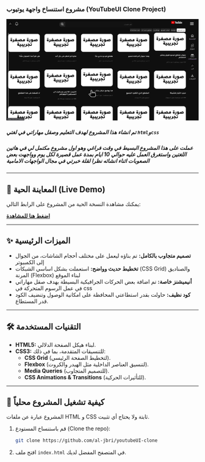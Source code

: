 ### مشروع استنساخ واجهة يوتيوب (YouTubeUI Clone Project)

![صورة للمشروع](screenshot.png)
##### تم انشاء هذا المشروع لهدف التعليم وصقل مهاراتي في لغتي `html`و`css`
##### عملت على هذا المشروع البسيط في وقت فراغي وهو اول مشروع مكتمل لي في هاتين اللغتين واستغرق العمل عليه حوالي 10 ايام بمدة عمل قصيرة لكل يوم وواجهت بعض الصعوبات اثناء انشائه نظرا لقلة خبرتي في مجال الواجهات الامامية

---

## 🚀 المعاينة الحية (Live Demo)

يمكنك مشاهدة النسخة الحية من المشروع على الرابط التالي:

[**اضغط هنا للمشاهدة**](https://al-jbri.github.io/youtubeUI-clone/)


---

## ✨ الميزات الرئيسية

* **تصميم متجاوب بالكامل:** تم بناؤه ليعمل على مختلف أحجام الشاشات، من الجوال إلى الكمبيوتر
* **تخطيط حديث وواضح:** استعملت بشكل اساسي الشبكات (CSS Grid) والصناديق المرنة (Flexbox) لبناء الموقع
* **أنيميشنز خاصة:** تم اضافة بعض الحركات الجرافيكية البسيطة بهدف صقل مهاراتي في عمل الرسوم المتحركة في css
* **كود نظيف:** حاولت بقدر استطاعتي المحافظة على امكانية الوصول وتنضيف الكود قدر المستطاع.

---

## 🛠️ التقنيات المستخدمة

* **HTML5:** لبناء هيكل الصفحة الدلالي.
* **CSS3:** للتنسيقات المتقدمة، بما في ذلك:
    * **CSS Grid** (لتخطيط الصفحة الرئيسي).
    * **Flexbox** (لتنسيق العناصر الداخلية مثل الهيدر والكروت).
    * **Media Queries** (للتصميم المتجاوب).
    * **CSS Animations & Transitions** (للتأثيرات الحركية).

---

## 📂 كيفية تشغيل المشروع محلياً

المشروع عبارة عن ملفات HTML و CSS ثابتة ولا يحتاج أي تثبيت.

1.  قم باستنساخ المستودع (Clone the repo):
    ```bash
    git clone https://github.com/al-jbri/youtubeUI-clone
    ```
2.  افتح ملف `index.html` في المتصفح المفضل لديك.
